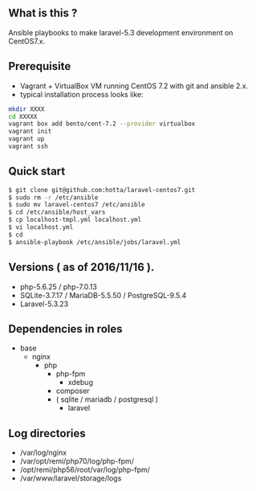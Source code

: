 ## What is this ?

Ansible playbooks to make laravel-5.3 development environment on CentOS7.x.

## Prerequisite

- Vagrant + VirtualBox VM running CentOS 7.2 with git and ansible 2.x.
- typical installation process looks like:

```bash
mkdir XXXX
cd XXXXX
vagrant box add bento/cent-7.2 --provider virtualbox
vagrant init
vagrant up
vagrant ssh
```

## Quick start

```bash
$ git clone git@github.com:hotta/laravel-centos7.git
$ sudo rm -r /etc/ansible
$ sudo mv laravel-centos7 /etc/ansible
$ cd /etc/ansible/host_vars
$ cp localhost-tmpl.yml localhost.yml
$ vi localhost.yml 
$ cd
$ ansible-playbook /etc/ansible/jobs/laravel.yml
```

## Versions ( as of 2016/11/16 ).

- php-5.6.25 / php-7.0.13
- SQLite-3.7.17 / MariaDB-5.5.50 / PostgreSQL-9.5.4
- Laravel-5.3.23

## Dependencies in roles

- base
  - nginx
    - php
      - php-fpm
        - xdebug
      - composer
      - ( sqlite / mariadb / postgresql )
        - laravel

## Log directories

- /var/log/nginx
- /var/opt/remi/php70/log/php-fpm/
- /opt/remi/php56/root/var/log/php-fpm/
- /var/www/laravel/storage/logs
